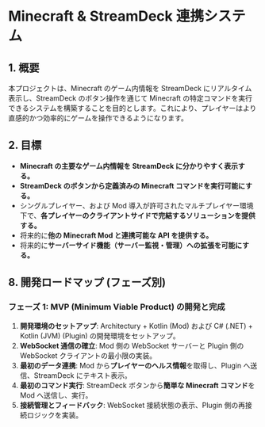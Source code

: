 # Minecraft & StreamDeck 連携システム

## 1. 概要

本プロジェクトは、Minecraft のゲーム内情報を StreamDeck にリアルタイム表示し、StreamDeck のボタン操作を通じて Minecraft の特定コマンドを実行できるシステムを構築することを目的とします。これにより、プレイヤーはより直感的かつ効率的にゲームを操作できるようになります。

## 2. 目標

*   **Minecraft の主要なゲーム内情報を StreamDeck に分かりやすく表示する。**
*   **StreamDeck のボタンから定義済みの Minecraft コマンドを実行可能にする。**
*   シングルプレイヤー、および Mod 導入が許可されたマルチプレイヤー環境下で、**各プレイヤーのクライアントサイドで完結するソリューションを提供する。**
*   将来的に**他の Minecraft Mod と連携可能な API を提供する。**
*   将来的に**サーバーサイド機能（サーバー監視・管理）への拡張を可能にする。**

## 8. 開発ロードマップ (フェーズ別)

### フェーズ 1: MVP (Minimum Viable Product) の開発と完成

1.  **開発環境のセットアップ**: Architectury + Kotlin (Mod) および C# (.NET) + Kotlin (JVM) (Plugin) の開発環境をセットアップ。
2.  **WebSocket 通信の確立**: Mod 側の WebSocket サーバーと Plugin 側の WebSocket クライアントの最小限の実装。
3.  **最初のデータ連携**: Mod から**プレイヤーのヘルス情報**を取得し、Plugin へ送信、StreamDeck にテキスト表示。
4.  **最初のコマンド実行**: StreamDeck ボタンから**簡単な Minecraft コマンド**を Mod へ送信し、実行。
5.  **接続管理とフィードバック**: WebSocket 接続状態の表示、Plugin 側の再接続ロジックを実装。
